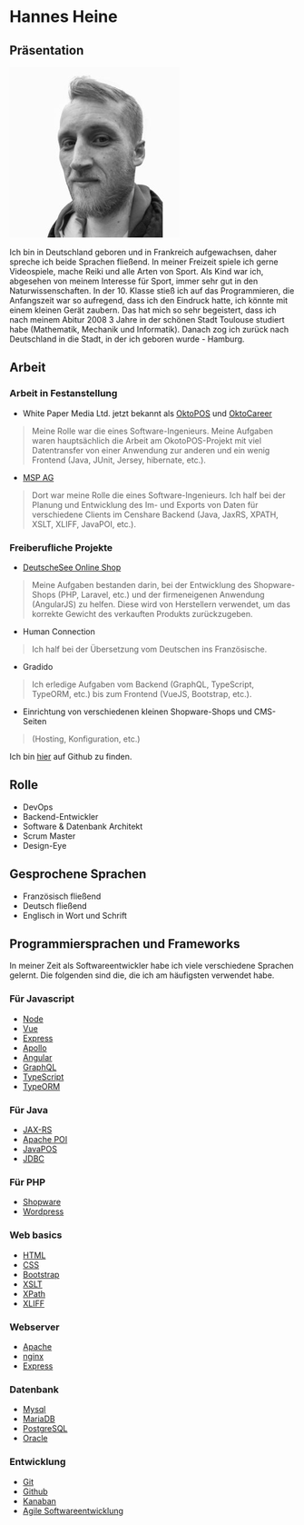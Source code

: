 # Hannes Heine

## Präsentation

![Hannes Heine](../images/portrait/hannes-heine.jpg)

Ich bin in Deutschland geboren und in Frankreich aufgewachsen, daher spreche ich beide Sprachen fließend. In meiner Freizeit spiele ich gerne Videospiele, mache Reiki und alle Arten von Sport.
Als Kind war ich, abgesehen von meinem Interesse für Sport, immer sehr gut in den Naturwissenschaften. In der 10. Klasse stieß ich auf das Programmieren, die Anfangszeit war so aufregend, dass ich den Eindruck hatte, ich könnte mit einem kleinen Gerät zaubern. Das hat mich so sehr begeistert, dass ich nach meinem Abitur 2008 3 Jahre in der schönen Stadt Toulouse studiert habe (Mathematik, Mechanik und Informatik).
Danach zog ich zurück nach Deutschland in die Stadt, in der ich geboren wurde - Hamburg.

## Arbeit

### Arbeit in Festanstellung

- White Paper Media Ltd. jetzt bekannt als [OktoPOS](https://www.oktopos.com/en/#!) und [OktoCareer](https://www.oktocareer.com/en/home)

> Meine Rolle war die eines Software-Ingenieurs. Meine Aufgaben waren hauptsächlich die Arbeit am OkotoPOS-Projekt mit viel Datentransfer von einer Anwendung zur anderen und ein wenig Frontend (Java, JUnit, Jersey, hibernate, etc.).

- [MSP AG](https://www.mspag.com/en)

> Dort war meine Rolle die eines Software-Ingenieurs. Ich half bei der Planung und Entwicklung des Im- und Exports von Daten für verschiedene Clients im Censhare Backend <!-- textlint-disable max-comma -->(Java, JaxRS, XPATH, XSLT, XLIFF, JavaPOI, etc.)<!-- textlint-enable max-comma -->.

### Freiberufliche Projekte

- [DeutscheSee Online Shop](https://www.deutschesee.de/shop/)

> Meine Aufgaben bestanden darin, bei der Entwicklung des Shopware-Shops (PHP, Laravel, etc.) und der firmeneigenen Anwendung (AngularJS) zu helfen. Diese wird von Herstellern verwendet, um das korrekte Gewicht des verkauften Produkts zurückzugeben.

- Human Connection

> Ich half bei der Übersetzung vom Deutschen ins Französische.

- Gradido

> Ich erledige Aufgaben vom Backend <!-- textlint-disable max-comma -->(GraphQL, TypeScript, TypeORM, etc.) bis zum Frontend (VueJS, Bootstrap, etc.)<!-- textlint-enable max-comma -->.

- Einrichtung von verschiedenen kleinen Shopware-Shops und CMS-Seiten

> (Hosting, Konfiguration, etc.)

Ich bin [hier](https://github.com/elweyn) auf Github zu finden.

## Rolle

- DevOps
- Backend-Entwickler
- Software & Datenbank Architekt
- Scrum Master
- Design-Eye

## Gesprochene Sprachen

- Französisch fließend
- Deutsch fließend
- Englisch in Wort und Schrift

## Programmiersprachen und Frameworks

In meiner Zeit als Softwareentwickler habe ich viele verschiedene Sprachen gelernt. Die folgenden sind die, die ich am häufigsten verwendet habe.

### Für Javascript

- [Node](https://github.com/nodejs/node)
- [Vue](https://vuejs.org/)
- [Express](https://expressjs.com/)
- [Apollo](https://www.apollographql.com/docs/apollo-server/)
- [Angular](https://angular.io/)
- [GraphQL](https://graphql.org/)
- [TypeScript](https://www.typescriptlang.org/)
- [TypeORM](https://typeorm.io/)

### Für Java

- [JAX-RS](https://www.oracle.com/technical-resources/articles/java/jax-rs.html)
- [Apache POI](https://poi.apache.org/)
- [JavaPOS](https://en.wikipedia.org/wiki/JavaPOS)
- [JDBC](https://en.wikipedia.org/wiki/Java_Database_Connectivity)

### Für PHP

- [Shopware](https://www.shopware.com/)
- [Wordpress](https://wordpress.org/)

### Web basics

- [HTML](https://en.wikipedia.org/wiki/HTML)
- [CSS](https://en.wikipedia.org/wiki/CSS)
- [Bootstrap](https://getbootstrap.com/)
- [XSLT](https://en.wikipedia.org/wiki/XSLT)
- [XPath](https://en.wikipedia.org/wiki/XPath)
- [XLIFF](https://en.wikipedia.org/wiki/XLIFF)

### Webserver

- [Apache](https://httpd.apache.org/)
- [nginx](https://nginx.org/en/)
- [Express](https://expressjs.com/)

### Datenbank

- [Mysql](https://www.mysql.com/)
- [MariaDB](https://mariadb.org/)
- [PostgreSQL](https://www.postgresql.org/)
- [Oracle](https://www.oracle.com/)

### Entwicklung

- [Git](https://git-scm.com/)
- [Github](https://github.com/)
- [Kanaban](https://en.wikipedia.org/wiki/Kanban)
- [Agile Softwareentwicklung](https://de.wikipedia.org/wiki/Agile_Softwareentwicklung)
